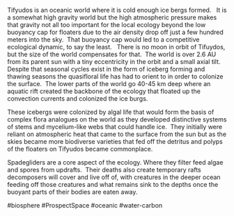 

Tifyudos is an oceanic world where it is cold enough ice bergs formed.   It is a somewhat high gravity world but the high atmospheric pressure makes that gravity not all too important for the local ecology beyond the low buoyancy cap for floaters due to the air density drop off just a few hundred meters into the sky.  That buoyancy cap would led to a competitive ecological dynamic, to say the least.   There is no moon in orbit of Tifuydos, but the size of the world compensates for that.  The world is over 2.6 AU from its parent sun with a tiny eccentricity in the orbit and a small axial tilt.  Despite that seasonal cycles exist in the form of iceberg forming and thawing seasons the quasifloral life has had to orient to in order to colonize the surface.  The lower parts of the world go 40-45 km deep where an aquatic rift created the backbone of the ecology that floated up the convection currents and colonized the ice burgs. 

These icebergs were colonized by algal life that would form the basis of complex flora analogues on the world as they developed distinctive systems of stems and mycelium-like webs that could handle ice.  They initially were reliant on atmospheric heat that came to the surface from the sun but as the skies became more biodiverse varieties that fed off the detritus and polyps of the floaters on Tifyudos became commonplace. 

Spadegliders are a core aspect of the ecology. Where they filter feed algae and spores from updrafts.  Their deaths also create temporary rafts decomposers will cover and live off of, with creatures in the deeper ocean feeding off those creatures and what remains sink to the depths once the buoyant parts of their bodies are eaten away.

#biosphere 
#ProspectSpace 
#oceanic 
#water-carbon 
